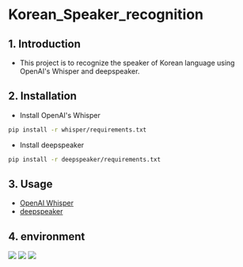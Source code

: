 # Korean_Speaker_recognition

## 1. Introduction
- This project is to recognize the speaker of Korean language using OpenAI's Whisper and deepspeaker.

## 2. Installation
- Install OpenAI's Whisper
```bash
pip install -r whisper/requirements.txt
```
- Install deepspeaker
```bash
pip install -r deepspeaker/requirements.txt
```

## 3. Usage
- [OpenAI Whisper](https://github.com/openai/whisper)
- [deepspeaker](https://github.com/philipperemy/deep-speaker)

## 4. environment
<img src="https://img.shields.io/badge/tensorflow-FF6F00?style=for-the-badge&logo=tensorflow&logoColor=white"> <img src="https://img.shields.io/badge/keras-D00000?style=for-the-badge&logo=keras&logoColor=white">  <img src="https://img.shields.io/badge/pytorch-EE4C2C?style=for-the-badge&logo=pytorch&logoColor=white">


